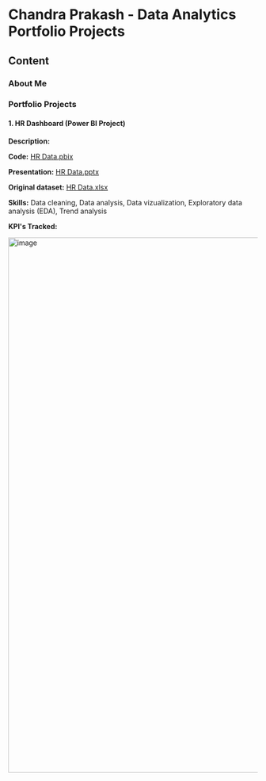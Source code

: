 # Chandra Prakash - Data Analytics Portfolio Projects

## Content

### About Me

### Portfolio Projects

#### 1. HR Dashboard (Power BI Project)
**Description:**

**Code:** [HR Data.pbix](https://github.com/cp1985/Data-Analytics-Portfolio-Projects/blob/main/HR%20Analytics/HR%20Data.pbix)

**Presentation:** [HR Data.pptx](https://github.com/cp1985/Data-Analytics-Portfolio-Projects/blob/main/HR%20Analytics/HR%20Data.pptx)

**Original dataset:** [HR Data.xlsx](https://github.com/cp1985/Data-Analytics-Portfolio-Projects/blob/main/HR%20Analytics/HR%20Data.xlsx)

**Skills:** Data cleaning, Data analysis, Data vizualization, Exploratory data analysis (EDA), Trend analysis

**KPI's Tracked:**

<img width="1920" height="1080" alt="image" src="https://github.com/user-attachments/assets/f83f1d48-9d54-41ca-abea-5f71762d9fa0" />
